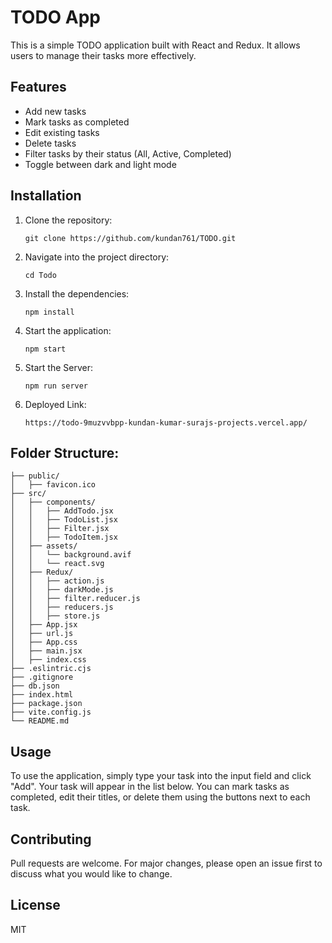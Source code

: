 # TODO App

This is a simple TODO application built with React and Redux. It allows users to manage their tasks more effectively.

## Features

- Add new tasks
- Mark tasks as completed
- Edit existing tasks
- Delete tasks
- Filter tasks by their status (All, Active, Completed)
- Toggle between dark and light mode

## Installation

1. Clone the repository:
    ```
    git clone https://github.com/kundan761/TODO.git
    ```

2. Navigate into the project directory:
    ```
    cd Todo
    ```

3. Install the dependencies:
    ```
    npm install
    ```

4. Start the application:
    ```
    npm start
    ```

5. Start the Server:
    ```
    npm run server
    ```
6. Deployed Link:
   ```
   https://todo-9muzvvbpp-kundan-kumar-surajs-projects.vercel.app/
   ```
## Folder Structure:
  ```
├── public/
│   ├── favicon.ico
├── src/
│   ├── components/
│   │   ├── AddTodo.jsx
│   │   ├── TodoList.jsx
│   │   ├── Filter.jsx
│   │   ├── TodoItem.jsx
│   ├── assets/
│   │   └── background.avif
│   │   └── react.svg
│   ├── Redux/
│   │   ├── action.js
│   │   ├── darkMode.js
│   │   ├── filter.reducer.js
│   │   ├── reducers.js
│   │   ├── store.js
│   ├── App.jsx
│   ├── url.js
│   ├── App.css
│   ├── main.jsx
│   ├── index.css
├── .eslintric.cjs
├── .gitignore
├── db.json
├── index.html
├── package.json
├── vite.config.js
└── README.md

  ```
## Usage

To use the application, simply type your task into the input field and click "Add". Your task will appear in the list below. You can mark tasks as completed, edit their titles, or delete them using the buttons next to each task.

## Contributing

Pull requests are welcome. For major changes, please open an issue first to discuss what you would like to change.

## License

MIT
